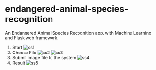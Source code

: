 # endangered-animal-species-recognition
An Endangered Animal Species Recognition app, with Machine Learning and Flask web framework.

1. Start
![ss1](https://user-images.githubusercontent.com/72287069/183973968-071af072-b83c-4f70-9b9d-23f49a35f14a.png)
2. Choose File
![ss2](https://user-images.githubusercontent.com/72287069/183974000-1d8afc94-0e53-4c78-916a-1e305c43b698.png)
![ss3](https://user-images.githubusercontent.com/72287069/183974010-ae34dc47-b192-4db1-a6be-add222253f18.png)
3. Submit image file to the system
![ss4](https://user-images.githubusercontent.com/72287069/183974019-c823ac0c-07a4-468d-b6b4-6eba75ba4a56.png)
4. Result
![ss5](https://user-images.githubusercontent.com/72287069/183974027-470b8133-da35-494c-ac23-630879d445a8.png)
